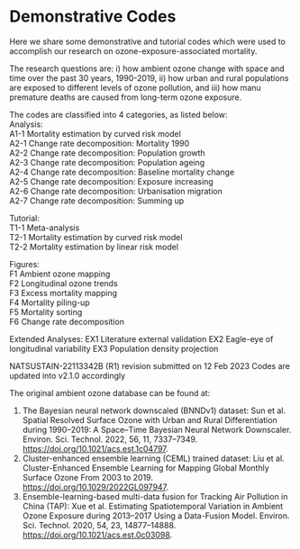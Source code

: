 # Demonstrative Codes
Here we share some demonstrative and tutorial codes which were used to accomplish our research on ozone-exposure-associated mortality. 

The research questions are: i) how ambient ozone change with space and time over the past 30 years, 1990-2019, ii) how urban and rural populations are exposed to different levels of ozone pollution, and iii) how manu premature deaths are caused from long-term ozone exposure. 

The codes are classified into 4 categories, as listed below:   
Analysis:   
A1-1 Mortality estimation by curved risk model   
A2-1 Change rate decomposition: Mortality 1990  
A2-2 Change rate decomposition: Population growth   
A2-3 Change rate decomposition: Population ageing  
A2-4 Change rate decomposition: Baseline mortality change  
A2-5 Change rate decomposition: Exposure increasing  
A2-6 Change rate decomposition: Urbanisation migration  
A2-7 Change rate decomposition: Summing up   
  
Tutorial:   
T1-1 Meta-analysis  
T2-1 Mortality estimation by curved risk model   
T2-2 Mortality estimation by linear risk model   
  
Figures:   
F1 Ambient ozone mapping   
F2 Longitudinal ozone trends  
F3 Excess mortality mapping   
F4 Mortality piling-up   
F5 Mortality sorting   
F6 Change rate decomposition   

Extended Analyses: 
EX1 Literature external validation 
EX2 Eagle-eye of longitudinal variability
EX3 Population density projection 

NATSUSTAIN-22113342B (R1) revision submitted on 12 Feb 2023
Codes are updated into v2.1.0 accordingly

The original ambient ozone database can be found at:   
1. The Bayesian neural network downscaled (BNNDv1) dataset: Sun et al. Spatial Resolved Surface Ozone with Urban and Rural Differentiation during 1990–2019: A Space–Time Bayesian Neural Network Downscaler. Environ. Sci. Technol. 2022, 56, 11, 7337–7349. https://doi.org/10.1021/acs.est.1c04797.   
2. Cluster-enhanced ensemble learning (CEML) trained dataset: Liu et al. Cluster-Enhanced Ensemble Learning for Mapping Global Monthly Surface Ozone From 2003 to 2019. https://doi.org/10.1029/2022GL097947.    
3. Ensemble-learning-based multi-data fusion for Tracking Air Pollution in China (TAP): Xue et al. Estimating Spatiotemporal Variation in Ambient Ozone Exposure during 2013–2017 Using a Data-Fusion Model. Environ. Sci. Technol. 2020, 54, 23, 14877–14888. https://doi.org/10.1021/acs.est.0c03098.    
